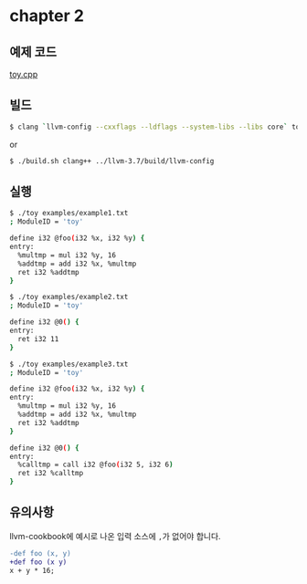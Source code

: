 # chapter 2

## 예제 코드
[toy.cpp](https://github.com/hyeonjae/llvm-cookbook-sample/blob/master/chapter2/toy.cpp)

## 빌드

```bash
$ clang `llvm-config --cxxflags --ldflags --system-libs --libs core` toy.cpp -o toy
```
or
```bash
$ ./build.sh clang++ ../llvm-3.7/build/llvm-config
```

## 실행
```bash
$ ./toy examples/example1.txt
; ModuleID = 'toy'

define i32 @foo(i32 %x, i32 %y) {
entry:
  %multmp = mul i32 %y, 16
  %addtmp = add i32 %x, %multmp
  ret i32 %addtmp
}
```

```bash
$ ./toy examples/example2.txt
; ModuleID = 'toy'

define i32 @0() {
entry:
  ret i32 11
}
```

```bash
$ ./toy examples/example3.txt
; ModuleID = 'toy'

define i32 @foo(i32 %x, i32 %y) {
entry:
  %multmp = mul i32 %y, 16
  %addtmp = add i32 %x, %multmp
  ret i32 %addtmp
}

define i32 @0() {
entry:
  %calltmp = call i32 @foo(i32 5, i32 6)
  ret i32 %calltmp
}
```

## 유의사항
llvm-cookbook에 예시로 나온 입력 소스에 `,`가 없어야 합니다.
```diff
-def foo (x, y)
+def foo (x y)
x + y * 16;
```
